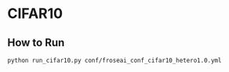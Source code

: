 # CIFAR10

## How to Run
```shell
python run_cifar10.py conf/froseai_conf_cifar10_hetero1.0.yml
```
